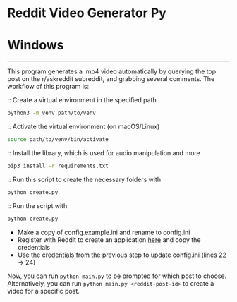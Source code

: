 # Reddit Video Generator Py

# Windows   
---
This program generates a .mp4 video automatically by querying the top post on the
r/askreddit subreddit, and grabbing several comments. The workflow of this program is:

:: Create a virtual environment in the specified path

```bash
python3 -m venv path/to/venv
```

:: Activate the virtual environment (on macOS/Linux)

```bash
source path/to/venv/bin/activate
```

:: Install the library, which is used for audio manipulation and more

```bash
pip3 install -r requirements.txt
```

:: Run this script to create the necessary folders with

```bash
python create.py
```

:: Run the script with

```bash
python create.py
```

- Make a copy of config.example.ini and rename to config.ini
- Register with Reddit to create an application [here](https://www.reddit.com/prefs/apps/) and copy the credentials
- Use the credentials from the previous step to update config.ini (lines 22 -> 24)

Now, you can run `python main.py` to be prompted for which post to choose. Alternatively,
you can run `python main.py <reddit-post-id>` to create a video for a specific post.

